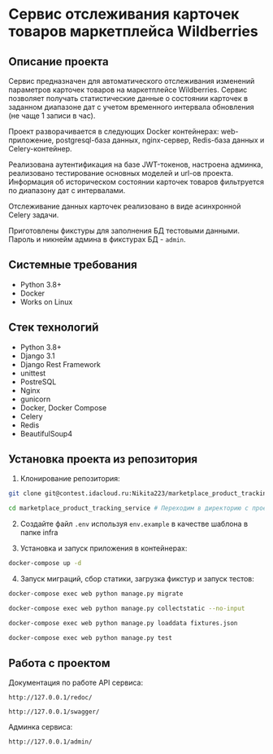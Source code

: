 Сервис отслеживания карточек товаров маркетплейса Wildberries
=====

Описание проекта
----------
Сервис предназначен для автоматического отслеживания изменений параметров карточек товаров на маркетплейсе Wildberries. Сервис позволяет получать статистические данные о состоянии карточек в заданном диапазоне дат с учетом временного интервала обновления (не чаще 1 записи в час).

Проект разворачивается в следующих Docker контейнерах: web-приложение, postgresql-база данных, nginx-сервер, Redis-база данных и Celery-контейнер.

Реализована аутентификация на базе JWT-токенов, настроена админка, реализовано тестирование основных моделей и url-ов проекта. Информация об историческом состоянии карточек товаров фильтруется по диапазону дат с интервалами.

Отслеживание данных карточек реализовано в виде асинхронной Celery задачи.

Приготовлены фикстуры для заполнения БД тестовыми данными. Пароль и никнейм админа в фикстурах БД - ```admin```.

Системные требования
----------
* Python 3.8+
* Docker
* Works on Linux

Стек технологий
----------
* Python 3.8+
* Django 3.1
* Django Rest Framework
* unittest
* PostreSQL
* Nginx
* gunicorn
* Docker, Docker Compose
* Сelery
* Redis
* BeautifulSoup4

Установка проекта из репозитория
----------
1. Клонирование репозитория:
```bash
git clone git@contest.idacloud.ru:Nikita223/marketplace_product_tracking_service.git

cd marketplace_product_tracking_service # Переходим в директорию с проектом
```

2. Создайте файл ```.env``` используя ```env.example``` в качестве шаблона в папке infra

3. Установка и запуск приложения в контейнерах:
```bash 
docker-compose up -d
```

4. Запуск миграций, сбор статики, загрузка фикстур и запуск тестов:
```bash 
docker-compose exec web python manage.py migrate

docker-compose exec web python manage.py collectstatic --no-input 

docker-compose exec web python manage.py loaddata fixtures.json

docker-compose exec web python manage.py test 
```

Работа с проектом
----------
Документация по работе API сервиса:

```http://127.0.0.1/redoc/```

```http://127.0.0.1/swagger/```

Админка сервиса:

```http://127.0.0.1/admin/```
